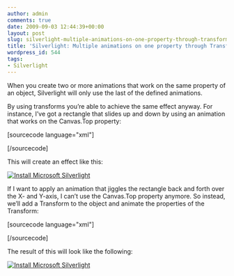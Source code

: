 ```yaml
---
author: admin
comments: true
date: 2009-09-03 12:44:39+00:00
layout: post
slug: silverlight-multiple-animations-on-one-property-through-transforms
title: 'Silverlight: Multiple animations on one property through Transforms'
wordpress_id: 544
tags:
- Silverlight
---
```


When you create two or more animations that work on the same property of an object, Silverlight will only use the last of the defined animations.

By using transforms you’re able to achieve the same effect anyway. For instance, I’ve got a rectangle that slides up and down by using an animation that works on the Canvas.Top property:

[sourcecode language="xml"]






















[/sourcecode]

This will create an effect like this:


[![Install Microsoft Silverlight](/wp-content/uploads/sl4wp-ph.png)](http://go.microsoft.com/fwlink/?LinkID=149156)



If I want to apply an animation that jiggles the rectangle back and forth over the X- and Y-axis, I can’t use the Canvas.Top property anymore. So instead, we’ll add a Transform to the object and animate the properties of the Transform:

[sourcecode language="xml"]































[/sourcecode]

The result of this will look like the following:


[![Install Microsoft Silverlight](/wp-content/uploads/sl4wp-ph.png)](http://go.microsoft.com/fwlink/?LinkID=149156)
